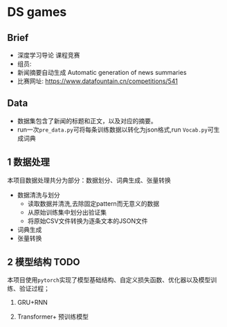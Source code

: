 # DS games
## Brief

- 深度学习导论 课程竞赛
- 组员: 
- 新闻摘要自动生成 
Automatic generation of news summaries
- 比赛网址: https://www.datafountain.cn/competitions/541

## Data

- 数据集包含了新闻的标题和正文，以及对应的摘要。
- run一次`pre_data.py`可将每条训练数据以转化为json格式,run `Vocab.py`可生成词典


## 1 数据处理
本项目数据处理共分为部分：数据划分、词典生成、张量转换
+ 数据清洗与划分
  + 读取数据并清洗,去除固定pattern而无意义的数据 
  + 从原始训练集中划分出验证集
  + 将原始CSV文件转换为逐条文本的JSON文件
+ 词典生成  
+ 张量转换  

## 2 模型结构 TODO
本项目使用`pytorch`实现了模型基础结构、自定义损失函数、优化器以及模型训练、验证过程；  

1. GRU+RNN

2. Transformer+ 预训练模型 